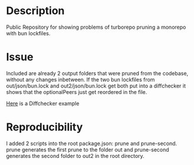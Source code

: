 # Description
Public Repository for showing problems of turborepo pruning a monorepo with bun lockfiles.

# Issue
Included are already 2 output folders that were pruned from the codebase, without any changes inbetween. If the two bun lockfiles from out/json/bun.lock and out2/json/bun.lock get both put into a diffchecker it shows that the optionalPeers just get reordered in the file.

[Here](https://www.diffchecker.com/hhHUdnX0/) is a Diffchecker example

# Reproducibility
I added 2 scripts into the root package.json: prune and prune-second.
prune generates the first prune to the folder out and prune-second generates the second folder to out2 in the root directory.
